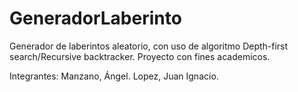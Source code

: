 # GeneradorLaberinto
Generador de laberintos aleatorio, con uso de algoritmo Depth-first search/Recursive backtracker.
Proyecto con fines academicos.

Integrantes:
Manzano, Ángel.
Lopez, Juan Ignacio.
